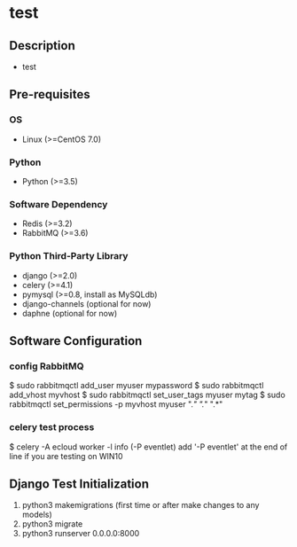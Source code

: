 # test

## Description
- test

## Pre-requisites
### OS
- Linux (>=CentOS 7.0)
### Python
- Python (>=3.5)

### Software Dependency
- Redis (>=3.2)
- RabbitMQ (>=3.6)

### Python Third-Party Library
- django (>=2.0)
- celery (>=4.1)
- pymysql (>=0.8, install as MySQLdb)
- django-channels (optional for now)
- daphne (optional for now)

## Software Configuration
### config RabbitMQ
$ sudo rabbitmqctl add_user myuser mypassword
$ sudo rabbitmqctl add_vhost myvhost
$ sudo rabbitmqctl set_user_tags myuser mytag
$ sudo rabbitmqctl set_permissions -p myvhost myuser ".*" ".*" ".*"
### celery test process
$ celery -A ecloud worker -l info (-P eventlet)
add '-P eventlet' at the end of line if you are testing on WIN10

## Django Test Initialization
1. python3 makemigrations (first time or after make changes to any models)
2. python3 migrate
3. python3 runserver 0.0.0.0:8000
